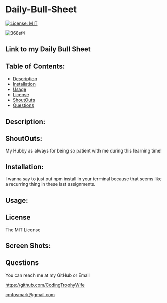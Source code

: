 # Daily-Bull-Sheet

[![License: MIT](https://img.shields.io/badge/License-MIT-yellow.svg)](https://opensource.org/licenses/MIT)

![368sf4](https://user-images.githubusercontent.com/126922695/234135790-be8e738a-b13a-4a23-aa82-0c52189d4705.jpg)


## Link to my Daily Bull Sheet




## Table of Contents:

- [Description](#description)
- [Installation](#installation)
- [Usage](#usage)
- [License](#license)
- [ShoutOuts](#shoutouts)
- [Questions](#questions)

## Description:



## ShoutOuts:

 My Hubby as always for being so patient with me during this learning time! 


## Installation:

I wanna say to just put npm install in your terminal because that seems like a recurring thing in these last assignments.


## Usage:




## License

The MIT License


## Screen Shots:



## Questions 
You can reach me at my GitHub or Email

https://github.com/CodingTrophyWife

cmfosmark@gmail.com
